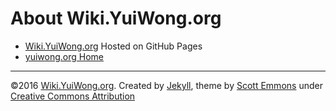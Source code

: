 # About Wiki.YuiWong.org

- [Wiki.YuiWong.org](https://wiki.yuiwong.org) Hosted on GitHub Pages
- [yuiwong.org Home](https://yuiwong.org)

---

©2016 [Wiki.YuiWong.org](https://wiki.yuiwong.org).
 Created by [Jekyll](http://jekyllrb.com/),
 theme by [Scott Emmons](https://github.com/scotte/jekyll-clean)
 under [Creative Commons Attribution](http://creativecommons.org/licenses/by/4.0/)
